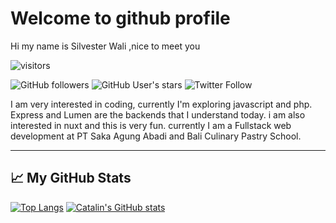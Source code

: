 # Welcome to github profile

Hi my name is Silvester Wali ,nice to meet you 

![visitors](https://visitor-badge.glitch.me/badge?page_id=page.id) 


![GitHub followers](https://img.shields.io/github/followers/silvesterwali?style=social)
![GitHub User's stars](https://img.shields.io/github/stars/silvesterwali?style=social)
![Twitter Follow](https://img.shields.io/twitter/follow/silvesterwali?style=social)



I am very interested in coding, currently I'm exploring javascript and php. Express and Lumen are the backends that I understand today. i am also interested in nuxt and this is very fun. currently I am a Fullstack web development at PT Saka Agung Abadi and Bali Culinary Pastry School.

---

## &#x1f4c8; My GitHub Stats


[![Top Langs](https://github-readme-stats.vercel.app/api/top-langs/?username=silvesterwali&hide=java,html,css&theme=radical)](https://github.com/anuraghazra/github-readme-stats)
[![Catalin's GitHub stats](https://github-readme-stats.vercel.app/api?username=silvesterwali&theme=radical)](https://github.com/anuraghazra/github-readme-stats)
